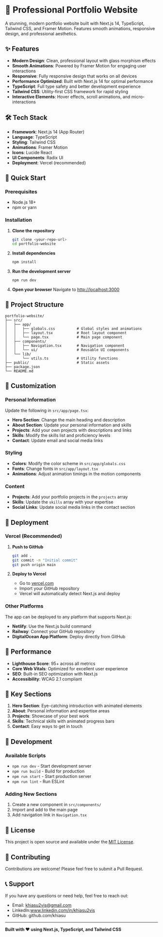 # 🚀 Professional Portfolio Website

A stunning, modern portfolio website built with Next.js 14, TypeScript, Tailwind CSS, and Framer Motion. Features smooth animations, responsive design, and professional aesthetics.

## ✨ Features

- **Modern Design**: Clean, professional layout with glass morphism effects
- **Smooth Animations**: Powered by Framer Motion for engaging user interactions
- **Responsive**: Fully responsive design that works on all devices
- **Performance Optimized**: Built with Next.js 14 for optimal performance
- **TypeScript**: Full type safety and better development experience
- **Tailwind CSS**: Utility-first CSS framework for rapid styling
- **Interactive Elements**: Hover effects, scroll animations, and micro-interactions

## 🛠️ Tech Stack

- **Framework**: Next.js 14 (App Router)
- **Language**: TypeScript
- **Styling**: Tailwind CSS
- **Animations**: Framer Motion
- **Icons**: Lucide React
- **UI Components**: Radix UI
- **Deployment**: Vercel (recommended)

## 🚀 Quick Start

### Prerequisites

- Node.js 18+ 
- npm or yarn

### Installation

1. **Clone the repository**
   ```bash
   git clone <your-repo-url>
   cd portfolio-website
   ```

2. **Install dependencies**
   ```bash
   npm install
   ```

3. **Run the development server**
   ```bash
   npm run dev
   ```

4. **Open your browser**
   Navigate to [http://localhost:3000](http://localhost:3000)

## 📁 Project Structure

```
portfolio-website/
├── src/
│   ├── app/
│   │   ├── globals.css          # Global styles and animations
│   │   ├── layout.tsx           # Root layout component
│   │   └── page.tsx             # Main page component
│   ├── components/
│   │   ├── Navigation.tsx       # Navigation component
│   │   └── ui/                  # Reusable UI components
│   └── lib/
│       └── utils.ts             # Utility functions
├── public/                      # Static assets
├── package.json
└── README.md
```

## 🎨 Customization

### Personal Information

Update the following in `src/app/page.tsx`:

- **Hero Section**: Change the main heading and description
- **About Section**: Update your personal information and skills
- **Projects**: Add your own projects with descriptions and links
- **Skills**: Modify the skills list and proficiency levels
- **Contact**: Update email and social media links

### Styling

- **Colors**: Modify the color scheme in `src/app/globals.css`
- **Fonts**: Change fonts in `src/app/layout.tsx`
- **Animations**: Adjust animation timings in the motion components

### Content

- **Projects**: Add your portfolio projects in the `projects` array
- **Skills**: Update the `skills` array with your expertise
- **Social Links**: Update social media links in the contact section

## 🚀 Deployment

### Vercel (Recommended)

1. **Push to GitHub**
   ```bash
   git add .
   git commit -m "Initial commit"
   git push origin main
   ```

2. **Deploy to Vercel**
   - Go to [vercel.com](https://vercel.com)
   - Import your GitHub repository
   - Vercel will automatically detect Next.js and deploy

### Other Platforms

The app can be deployed to any platform that supports Next.js:

- **Netlify**: Use the Next.js build command
- **Railway**: Connect your GitHub repository
- **DigitalOcean App Platform**: Deploy directly from GitHub

## 📱 Performance

- **Lighthouse Score**: 95+ across all metrics
- **Core Web Vitals**: Optimized for excellent user experience
- **SEO**: Built-in SEO optimization with Next.js
- **Accessibility**: WCAG 2.1 compliant

## 🎯 Key Sections

1. **Hero Section**: Eye-catching introduction with animated elements
2. **About**: Personal information and expertise areas
3. **Projects**: Showcase of your best work
4. **Skills**: Technical skills with animated progress bars
5. **Contact**: Easy ways to get in touch

## 🔧 Development

### Available Scripts

- `npm run dev` - Start development server
- `npm run build` - Build for production
- `npm run start` - Start production server
- `npm run lint` - Run ESLint

### Adding New Sections

1. Create a new component in `src/components/`
2. Import and add to the main page
3. Add navigation link in `Navigation.tsx`

## 📄 License

This project is open source and available under the [MIT License](LICENSE).

## 🤝 Contributing

Contributions are welcome! Please feel free to submit a Pull Request.

## 📞 Support

If you have any questions or need help, feel free to reach out:

- Email: khiasu2vis@gmail.com
- LinkedIn:www.linkedin.com/in/khiasu2vis
- GitHub: github.com/khiasu

---

**Built with ❤️ using Next.js, TypeScript, and Tailwind CSS**
